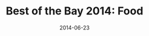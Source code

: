 ---
title: 'Best of the Bay 2014: Food'
source: San Francisco Magazine
link: http://www.modernluxury.com/san-francisco/story/best-of-the-bay-2014-food
date: 2014-06-23
---
